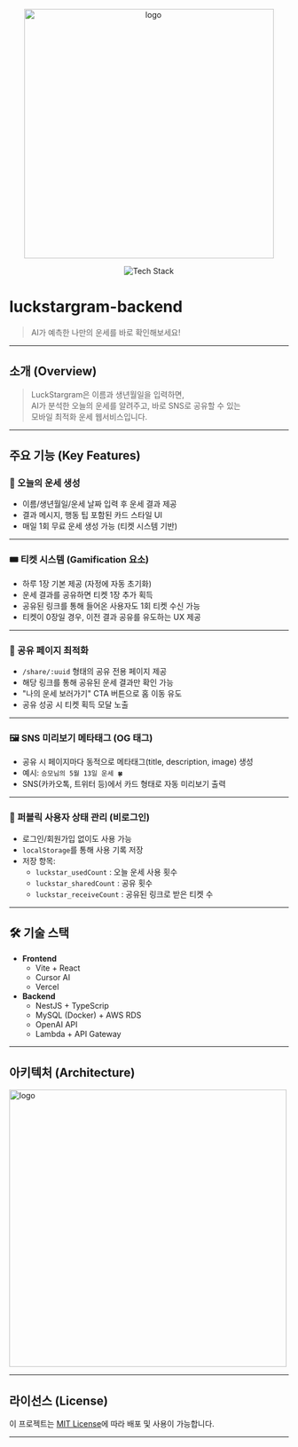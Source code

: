 <p align="center">
  <img width="450" alt="logo" src="https://github.com/user-attachments/assets/c14b85b4-0617-479c-ba2c-f4c4241db5b1"/>
</p>

<p align="center">
  <img src="https://skillicons.dev/icons?i=nestjs,ts,mysql,aws,vercel,react,vite" alt="Tech Stack" />
</p>

# luckstargram-backend

> AI가 예측한 나만의 운세를 바로 확인해보세요!

---

## 소개 (Overview)

> LuckStargram은 이름과 생년월일을 입력하면,  
> AI가 분석한 오늘의 운세를 알려주고, 바로 SNS로 공유할 수 있는  
> 모바일 최적화 운세 웹서비스입니다.

---

## 주요 기능 (Key Features)

### 🥠 오늘의 운세 생성

- 이름/생년월일/운세 날짜 입력 후 운세 결과 제공
- 결과 메시지, 행동 팁 포함된 카드 스타일 UI
- 매일 1회 무료 운세 생성 가능 (티켓 시스템 기반)

---

### 🎟️ 티켓 시스템 (Gamification 요소)

- 하루 1장 기본 제공 (자정에 자동 초기화)
- 운세 결과를 공유하면 티켓 1장 추가 획득
- 공유된 링크를 통해 들어온 사용자도 1회 티켓 수신 가능
- 티켓이 0장일 경우, 이전 결과 공유를 유도하는 UX 제공

---

### 🔗 공유 페이지 최적화

- `/share/:uuid` 형태의 공유 전용 페이지 제공
- 해당 링크를 통해 공유된 운세 결과만 확인 가능
- "나의 운세 보러가기" CTA 버튼으로 홈 이동 유도
- 공유 성공 시 티켓 획득 모달 노출

---

### 🖼️ SNS 미리보기 메타태그 (OG 태그)

- 공유 시 페이지마다 동적으로 메타태그(title, description, image) 생성
- 예시: `승모님의 5월 13일 운세 🍀`
- SNS(카카오톡, 트위터 등)에서 카드 형태로 자동 미리보기 출력

---

### 🧠 퍼블릭 사용자 상태 관리 (비로그인)

- 로그인/회원가입 없이도 사용 가능
- `localStorage`를 통해 사용 기록 저장
- 저장 항목:
  - `luckstar_usedCount` : 오늘 운세 사용 횟수
  - `luckstar_sharedCount` : 공유 횟수
  - `luckstar_receiveCount` : 공유된 링크로 받은 티켓 수

---

## 🛠 기술 스택

- **Frontend**
  - Vite + React
  - Cursor AI
  - Vercel
- **Backend**
  - NestJS + TypeScrip
  - MySQL (Docker) + AWS RDS
  - OpenAI API
  - Lambda + API Gateway

---

## 아키텍처 (Architecture)

<p align="left">
  <img width="500" alt="logo" src="https://github.com/user-attachments/assets/b2c7bd8a-bf45-48d4-90b6-8869df6c668a"/>
</p>

---

## 라이선스 (License)

이 프로젝트는 [MIT License](./LICENSE)에 따라 배포 및 사용이 가능합니다.

---
